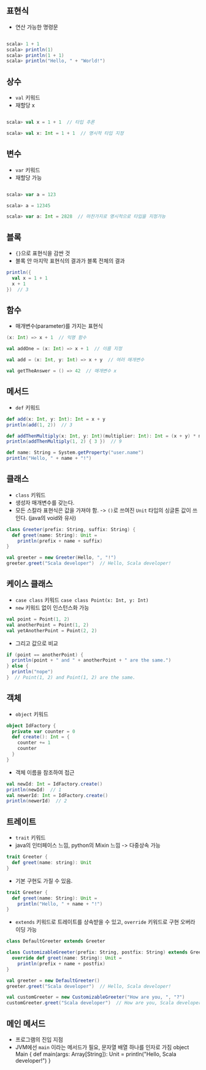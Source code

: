 ## 표현식
- 연산 가능한 명령문  
```scala

scala> 1 + 1
scala> println(1)
scala> println(1 + 1)
scala> println("Hello, " + "World!")
```

## 상수
- ```val``` 키워드  
- 재할당 x
```scala

scala> val x = 1 + 1  // 타입 추론

scala> val x: Int = 1 + 1  // 명시적 타입 지정
```

## 변수
- ```var``` 키워드
- 재할당 가능
```scala

scala> var a = 123

scala> a = 12345

scala> var a: Int = 2828  // 마찬가지로 명시적으로 타입을 지정가능
```
 
## 블록
- ```{}```으로 표현식을 감싼 것  
- 블록 안 마지막 표현식의 결과가 블록 전체의 결과
```scala
println({
  val x = 1 + 1
  x + 1
})  // 3
```

## 함수
- 매개변수(parameter)를 가지는 표현식  
```scala
(x: Int) => x + 1  // 익명 함수

val addOne = (x: Int) => x + 1  // 이름 지정

val add = (x: Int, y: Int) => x + y  // 여러 매개변수

val getTheAnswer = () => 42  // 매개변수 x 
```

## 메서드
- ```def``` 키워드
```scala
def add(x: Int, y: Int): Int = x + y
println(add(1, 2))  // 3

def addThenMultiply(x: Int, y: Int)(multiplier: Int): Int = (x + y) * multiplier
println(addThenMultiply(1, 2) { 3 })  // 9

def name: String = System.getProperty("user.name")
println("Hello, " + name + "!")
```

## 클래스
- ```class``` 키워드
- 생성자 매개변수를 갖는다.
- 모든 스칼라 표현식은 값을 가져야 함. -> ```()```로 쓰여진 ```Unit``` 타입의 싱글톤 값이 쓰인다. (java의 void와 유사)
```scala
class Greeter(prefix: String, suffix: String) {
  def greet(name: String): Unit = 
    println(prefix + name + suffix)
}

val greeter = new Greeter(Hello, ", "!")
greeter.greet("Scala developer")  // Hello, Scala developer!
```

## 케이스 클래스
- ```case class``` 키워드
```case class Point(x: Int, y: Int)```
- ```new``` 키워드 없이 인스턴스화 가능
```scala
val point = Point(1, 2)
val anotherPoint = Point(1, 2)
val yetAnotherPoint = Point(2, 2)
```
- 그리고 값으로 비교
```scala
if (point == anotherPoint) {
  println(point + " and " + anotherPoint + " are the same.")
} else {
  println("nope")
}  // Point(1, 2) and Point(1, 2) are the same.
```

## 객체
- ```object``` 키워드
```scala
object IdFactory {
  private var counter = 0
  def create(): Int = {
    counter += 1
    counter
  }
}
```
- 객체 이름을 참조하여 접근
```scala
val newId: Int = IdFactory.create()
println(newId)  // 1
val newerId: Int = IdFactory.create()
println(newerId)  // 2
```

## 트레이트
- ```trait``` 키워드
- java의 인터페이스 느낌, python의 Mixin 느낌 -> 다중상속 가능
```scala
trait Greeter {
  def greet(name: string): Unit
}
```
- 기본 구현도 가질 수 있음.
```scala
trait Greeter {
  def greet(name: String): Unit = 
    println("Hello, " + name + "!")
}
```
- ```extends``` 키워드로 트레이트를 상속받을 수 있고, ```override``` 키워드로 구현 오버라이딩 가능
```scala
class DefaultGreeter extends Greeter

class CustomizableGreeter(prefix: String, postfix: String) extends Greeter {
  override def greet(name: String): Unit = 
    println(prefix + name + postfix)
}

val greeter = new DefaultGreeter()
greeter.greet("Scala developer")  // Hello, Scala developer!

val customGreeter = new CustomizableGreeter("How are you, ", "?")
customGreeter.greet("Scala developer")  // How are you, Scala developer?
```

## 메인 메서드
- 프로그램의 진입 지점
- JVM에선 ```main``` 이라는 메서드가 필요, 문자열 배열 하나를 인자로 가짐
object Main {
  def main(args: Array[String]): Unit =
    println("Hello, Scala developer!")
}

